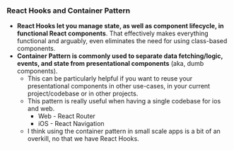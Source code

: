 ### React Hooks and Container Pattern
* **React Hooks let you manage state, as well as component lifecycle, in functional React components**. That effectively makes everything functional and arguably, even eliminates the need for using class-based components.
* **Container Pattern is commonly used to separate data fetching/logic, events, and state from presentational components** (aka, dumb components).
  * This can be particularly helpful if you want to reuse your presentational components in other use-cases, in your current project/codebase or in other projects.
  * This pattern is really useful when having a single codebase for ios and web.
    * Web - React Router 
    * iOS - React Navigation
  * I think using the container pattern in small scale apps is a bit of an overkill, no that we have React Hooks. 
